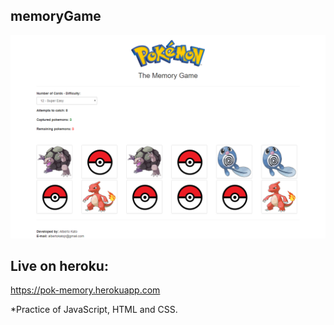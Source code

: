 ## memoryGame
![Alt text](images/memoryGame.png "Title")

## Live on heroku:

https://pok-memory.herokuapp.com

*Practice of JavaScript, HTML and CSS.
